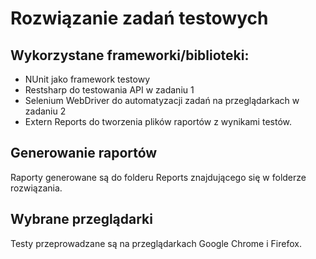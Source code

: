 # Rozwiązanie zadań testowych

## Wykorzystane frameworki/biblioteki:
- NUnit jako framework testowy
- Restsharp do testowania API w zadaniu 1
- Selenium WebDriver do automatyzacji zadań na przeglądarkach w zadaniu 2
- Extern Reports do tworzenia plików raportów z wynikami testów.

## Generowanie raportów
Raporty generowane są do folderu Reports znajdującego się w folderze rozwiązania.

## Wybrane przeglądarki
Testy przeprowadzane są na przeglądarkach Google Chrome i Firefox.
